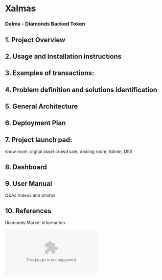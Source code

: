 # Xalmas

### Dalma -  Diamonds Backed Token

## 1.	Project Overview


## 2.	Usage and Installation instructions

## 3.	Examples of transactions: 


## 4.	Problem definition and solutions identification


## 5.	General Architecture

## 6.	Deployment Plan


## 7.	Project launch pad: 
show room, digital asset crowd sale, dealing room, Admin, DEX

## 8.	Dashboard

## 9.	User Manual 

Q&As
Videos and photos

## 10.	References
Diamonds Market information

![Ganache on AWS:](Ganache_on_AWS.docx)	
